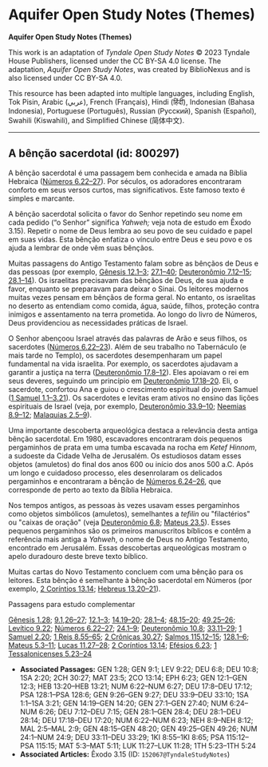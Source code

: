 # Aquifer Open Study Notes (Themes)

**Aquifer Open Study Notes (Themes)**

This work is an adaptation of *Tyndale Open Study Notes* © 2023 Tyndale House Publishers, licensed under the CC BY\-SA 4\.0 license. The adaptation, *Aquifer Open Study Notes*, was created by BiblioNexus and is also licensed under CC BY\-SA 4\.0\.

This resource has been adapted into multiple languages, including English, Tok Pisin, Arabic (عربي), French (Français), Hindi (हिंदी), Indonesian (Bahasa Indonesia), Portuguese (Português), Russian (Русский), Spanish (Español), Swahili (Kiswahili), and Simplified Chinese (简体中文).



--------------------------------

## A bênção sacerdotal (id: 800297)

A bênção sacerdotal é uma passagem bem conhecida e amada na Bíblia Hebraica ([Números 6\.22–27](https://ref.ly/Num6:22-Num6:27)). Por séculos, os adoradores encontraram conforto em seus versos curtos, mas significativos. Este famoso texto é simples e marcante.

A bênção sacerdotal solicita o favor do Senhor repetindo seu nome em cada pedido (“o Senhor” significa *Yahweh;* veja nota de estudo em Êxodo 3\.15). Repetir o nome de Deus lembra ao seu povo de seu cuidado e papel em suas vidas. Esta bênção enfatiza o vínculo entre Deus e seu povo e os ajuda a lembrar de onde vêm suas bênçãos.

Muitas passagens do Antigo Testamento falam sobre as bênçãos de Deus e das pessoas (por exemplo, [Gênesis 12\.1–3](https://ref.ly/Gen12:1-Gen12:3); [27\.1–40](https://ref.ly/Gen27:1-Gen27:40); [Deuteronômio 7\.12–15](https://ref.ly/Deut7:12-Deut7:15); [28\.1–14](https://ref.ly/Deut28:1-Deut28:14)). Os israelitas precisavam das bênçãos de Deus, de sua ajuda e favor, enquanto se preparavam para deixar o Sinai. Os leitores modernos muitas vezes pensam em bênçãos de forma geral. No entanto, os israelitas no deserto as entendiam como comida, água, saúde, filhos, proteção contra inimigos e assentamento na terra prometida. Ao longo do livro de Números, Deus providenciou as necessidades práticas de Israel.

O Senhor abençoou Israel através das palavras de Arão e seus filhos, os sacerdotes ([Números 6\.22–23](https://ref.ly/Num6:22-Num6:23)). Além de seu trabalho no Tabernáculo (e mais tarde no Templo), os sacerdotes desempenharam um papel fundamental na vida israelita. Por exemplo, os sacerdotes ajudavam a garantir a justiça na terra ([Deuteronômio 17\.8–12](https://ref.ly/Deut17:8-Deut17:12)). Eles apoiavam o rei em seus deveres, seguindo um princípio em [Deuteronômio 17\.18–20](https://ref.ly/Deut17:18-Deut17:20). Eli, o sacerdote, confortou Ana e guiou o crescimento espiritual do jovem Samuel ([1 Samuel 1\.1–3\.21](https://ref.ly/1Sam1:1-1Sam3:21)). Os sacerdotes e levitas eram ativos no ensino das lições espirituais de Israel (veja, por exemplo, [Deuteronômio 33\.9–10](https://ref.ly/Deut33:9-Deut33:10); [Neemias 8\.9–12](https://ref.ly/Neh8:9-Neh8:12); [Malaquias 2\.5–9](https://ref.ly/Mal2:5-Mal2:9)).

Uma importante descoberta arqueológica destaca a relevância desta antiga bênção sacerdotal. Em 1980, escavadores encontraram dois pequenos pergaminhos de prata em uma tumba escavada na rocha em *Ketef Hinnom*, a sudoeste da Cidade Velha de Jerusalém. Os estudiosos datam esses objetos (amuletos) do final dos anos 600 ou início dos anos 500 a.C. Após um longo e cuidadoso processo, eles desenrolaram os delicados pergaminhos e encontraram a bênção de [Números 6\.24–26](https://ref.ly/Num6:24-Num6:26), que corresponde de perto ao texto da Bíblia Hebraica.

Nos tempos antigos, as pessoas às vezes usavam esses pergaminhos como objetos simbólicos (amuletos), semelhantes a *tefilin* ou "filactérios" ou "caixas de oração" (veja [Deuteronômio 6\.8](https://ref.ly/Deut6:8); [Mateus 23\.5](https://ref.ly/Matt23:5)). Esses pequenos pergaminhos são os primeiros manuscritos bíblicos e contêm a referência mais antiga a *Yahweh*, o nome de Deus no Antigo Testamento, encontrado em Jerusalém. Essas descobertas arqueológicas mostram o apelo duradouro deste breve texto bíblico.

Muitas cartas do Novo Testamento concluem com uma bênção para os leitores. Esta bênção é semelhante à bênção sacerdotal em Números (por exemplo, [2 Coríntios 13\.14](https://ref.ly/2Cor13:14); [Hebreus 13\.20–21](https://ref.ly/Heb13:20-Heb13:21)).

Passagens para estudo complementar

[Gênesis 1\.28](https://ref.ly/Gen1:28); [9\.1](https://ref.ly/Gen9:1),[26–27](https://ref.ly/Gen9:26-Gen9:27); [12\.1–3](https://ref.ly/Gen12:1-Gen12:3); [14\.19–20](https://ref.ly/Gen14:19-Gen14:20); [28\.1–4](https://ref.ly/Gen28:1-Gen28:4); [48\.15–20](https://ref.ly/Gen48:15-Gen48:20); [49\.25–26](https://ref.ly/Gen49:25-Gen49:26); [Levítico 9\.22](https://ref.ly/Lev9:22); [Números 6\.22–27](https://ref.ly/Num6:22-Num6:27); [24\.1–9](https://ref.ly/Num24:1-Num24:9); [Deuteronômio 10\.8](https://ref.ly/Deut10:8); [33\.11–29](https://ref.ly/Deut33:11-Deut33:29); [1 Samuel 2\.20](https://ref.ly/1Sam2:20); [1 Reis 8\.55–65](https://ref.ly/1Kgs8:55-1Kgs8:65); [2 Crônicas 30\.27](https://ref.ly/2Chr30:27); [Salmos 115\.12–15](https://ref.ly/Ps115:12-Ps115:15); [128\.1–6](https://ref.ly/Ps128:1-Ps128:6); [Mateus 5\.3–11](https://ref.ly/Matt5:3-Matt5:11); [Lucas 11\.27–28](https://ref.ly/Luke11:27-Luke11:28); [2 Coríntios 13\.14](https://ref.ly/2Cor13:14); [Efésios 6\.23](https://ref.ly/Eph6:23); [1 Tessalonicenses 5\.23–24](https://ref.ly/1Thess5:23-1Thess5:24)

* **Associated Passages:** GEN 1:28; GEN 9:1; LEV 9:22; DEU 6:8; DEU 10:8; 1SA 2:20; 2CH 30:27; MAT 23:5; 2CO 13:14; EPH 6:23; GEN 12:1–GEN 12:3; HEB 13:20–HEB 13:21; NUM 6:22–NUM 6:27; DEU 17:8–DEU 17:12; PSA 128:1–PSA 128:6; GEN 9:26–GEN 9:27; DEU 33:9–DEU 33:10; 1SA 1:1–1SA 3:21; GEN 14:19–GEN 14:20; GEN 27:1–GEN 27:40; NUM 6:24–NUM 6:26; DEU 7:12–DEU 7:15; GEN 28:1–GEN 28:4; DEU 28:1–DEU 28:14; DEU 17:18–DEU 17:20; NUM 6:22–NUM 6:23; NEH 8:9–NEH 8:12; MAL 2:5–MAL 2:9; GEN 48:15–GEN 48:20; GEN 49:25–GEN 49:26; NUM 24:1–NUM 24:9; DEU 33:11–DEU 33:29; 1KI 8:55–1KI 8:65; PSA 115:12–PSA 115:15; MAT 5:3–MAT 5:11; LUK 11:27–LUK 11:28; 1TH 5:23–1TH 5:24
* **Associated Articles:** Êxodo 3.15 (ID: `152067@TyndaleStudyNotes`)

